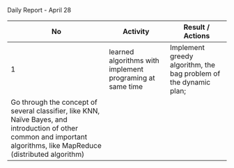 Daily Report - April 28

| No                                                           | Activity                                                   | Result /  Actions                                            |
| ------------------------------------------------------------ | ---------------------------------------------------------- | ------------------------------------------------------------ |
| 1                                                            | learned algorithms with implement programing at  same time | Implement  greedy algorithm, the bag problem of the dynamic plan; |
| Go through the concept of several classifier,  like KNN, Naïve Bayes, and introduction of other common and important  algorithms, like MapReduce (distributed algorithm) |                                                            |                                                              |